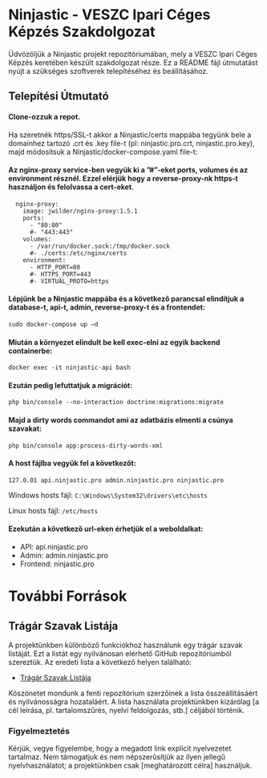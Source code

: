 # Ninjastic - VESZC Ipari Céges Képzés Szakdolgozat

Üdvözöljük a Ninjastic projekt repozitóriumában, mely a VESZC Ipari Céges Képzés keretében készült szakdolgozat része. Ez a README fájl útmutatást nyújt a szükséges szoftverek telepítéséhez és beállításához.

## Telepítési Útmutató

#### Clone-ozzuk a repot.
 Ha szeretnék https/SSL-t akkor a Ninjastic/certs mappába tegyünk bele a domainhez tartozó .crt és .key file-t (pl: ninjastic.pro.crt, ninjastic.pro.key), majd módosítsuk a Ninjastic/docker-compose.yaml file-t:

#### Az nginx-proxy service-ben vegyük ki a ”#”-eket ports, volumes és az environment résznél. Ezzel elérjük hogy a reverse-proxy-nk https-t használjon és felolvassa a cert-eket.  

```
  nginx-proxy:
    image: jwilder/nginx-proxy:1.5.1
    ports:
      - "80:80"
      #- "443:443"
    volumes:
      - /var/run/docker.sock:/tmp/docker.sock
      #- ./certs:/etc/nginx/certs
    environment:
      - HTTP_PORT=80
      #- HTTPS_PORT=443
      #- VIRTUAL_PROTO=https
```

#### Lépjünk be a Ninjastic mappába és a következő parancsal elindítjuk a database-t, api-t, admin, reverse-proxy-t és a frontendet: 

```sudo docker-compose up –d```

#### Miután a környezet elindult be kell exec-elni az egyik backend containerbe: 

```docker exec -it ninjastic-api bash```

#### Ezután pedig lefuttatjuk a migrációt: 

```php bin/console --no-interaction doctrine:migrations:migrate ```

#### Majd a dirty words commandot ami az adatbázis elmenti a csúnya szavakat: 

```php bin/console app:process-dirty-words-xml ```

#### A host fájlba vegyük fel a következőt: 

```127.0.01 api.ninjastic.pro admin.ninjastic.pro ninjastic.pro```

Windows hosts fájl: ```C:\Windows\System32\drivers\etc\hosts```

Linux hosts fájl: ```/etc/hosts```

#### Ezekután a következő url-eken érhetjük el a weboldalkat: 
- API: api.ninjastic.pro 
- Admin:  admin.ninjastic.pro 
- Frontend: ninjastic.pro 

# További Források

## Trágár Szavak Listája

A projektünkben különböző funkciókhoz használunk egy trágár szavak listáját. Ezt a listát egy nyilvánosan elérhető GitHub repozitóriumból szereztük. Az eredeti lista a következő helyen található:

- [Trágár Szavak Listája](https://github.com/stifolder/kretainsult/blob/master/src/assets/dirtywords.xml)

Köszönetet mondunk a fenti repozitórium szerzőinek a lista összeállításáért és nyilvánosságra hozataláért. A lista használata projektünkben kizárólag [a cél leírása, pl. tartalomszűrés, nyelvi feldolgozás, stb.] céljából történik.

### Figyelmeztetés

Kérjük, vegye figyelembe, hogy a megadott link explicit nyelvezetet tartalmaz. Nem támogatjuk és nem népszerűsítjük az ilyen jellegű nyelvhasználatot; a projektünkben csak [meghatározott célra] használjuk.
